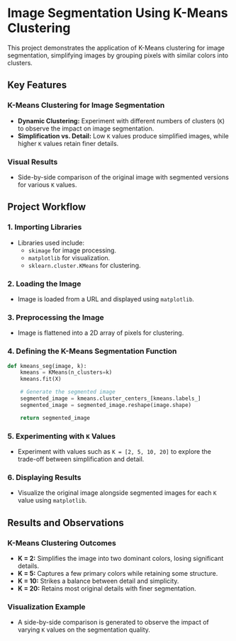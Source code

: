 # Image Segmentation Using K-Means Clustering

This project demonstrates the application of K-Means clustering for image segmentation, simplifying images by grouping pixels with similar colors into clusters.

## Key Features

### K-Means Clustering for Image Segmentation
- **Dynamic Clustering:** Experiment with different numbers of clusters (`K`) to observe the impact on image segmentation.
- **Simplification vs. Detail:** Low `K` values produce simplified images, while higher `K` values retain finer details.

### Visual Results
- Side-by-side comparison of the original image with segmented versions for various `K` values.

## Project Workflow

### 1. Importing Libraries
- Libraries used include:
  - `skimage` for image processing.
  - `matplotlib` for visualization.
  - `sklearn.cluster.KMeans` for clustering.

### 2. Loading the Image
- Image is loaded from a URL and displayed using `matplotlib`.

### 3. Preprocessing the Image
- Image is flattened into a 2D array of pixels for clustering.

### 4. Defining the K-Means Segmentation Function
```python
def kmeans_seg(image, k):
    kmeans = KMeans(n_clusters=k)
    kmeans.fit(X)

    # Generate the segmented image
    segmented_image = kmeans.cluster_centers_[kmeans.labels_]
    segmented_image = segmented_image.reshape(image.shape)

    return segmented_image
```

### 5. Experimenting with `K` Values
- Experiment with values such as `K = [2, 5, 10, 20]` to explore the trade-off between simplification and detail.

### 6. Displaying Results
- Visualize the original image alongside segmented images for each `K` value using `matplotlib`.

## Results and Observations

### K-Means Clustering Outcomes
- **K = 2:** Simplifies the image into two dominant colors, losing significant details.
- **K = 5:** Captures a few primary colors while retaining some structure.
- **K = 10:** Strikes a balance between detail and simplicity.
- **K = 20:** Retains most original details with finer segmentation.

### Visualization Example
- A side-by-side comparison is generated to observe the impact of varying `K` values on the segmentation quality.
